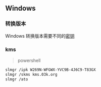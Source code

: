 ## Windows

### 转换版本

Windows 转换版本需要不同的[密钥](https://www.jiaochengzhijia.com/win10/20435.html)

### kms

> powershell

```bash
slmgr /ipk W269N-WFGWX-YVC9B-4J6C9-T83GX
slmgr /skms kms.03k.org
slmgr /ato
```